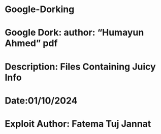 # Google-Dorking
# Google Dork:  author: “Humayun Ahmed” pdf 
# Description: Files Containing Juicy Info 
# Date:01/10/2024 
# Exploit Author: Fatema Tuj Jannat
